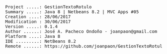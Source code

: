 <pre>

Project .....: GestionTextoRotulo
Summary .....: Java 8 | Netbeans 8.2 | MVC Apps #05
Creation ....: 28/06/2017
Modification : 30/06/2017
Version .....: 0.1.4
Author ......: José A. Pacheco Ondoño - joanpaon@gmail.com
Platform ....: Java 8
IDE .........: NetBeans 8.2
Remote ......: https://github.com/joanpaon/GestionTextoRotulo.git

</pre>
